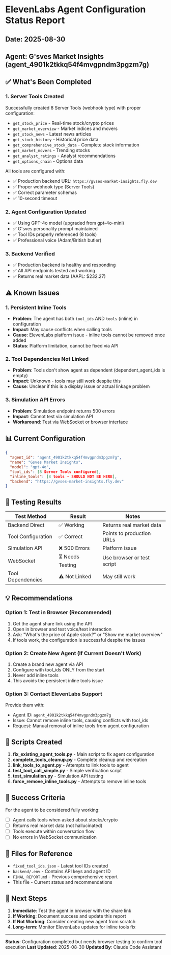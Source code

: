 # ElevenLabs Agent Configuration Status Report

## Date: 2025-08-30
## Agent: G'sves Market Insights (agent_4901k2tkkq54f4mvgpndm3pgzm7g)

## ✅ What's Been Completed

### 1. Server Tools Created
Successfully created 8 Server Tools (webhook type) with proper configuration:
- `get_stock_price` - Real-time stock/crypto prices
- `get_market_overview` - Market indices and movers
- `get_stock_news` - Latest news articles
- `get_stock_history` - Historical price data
- `get_comprehensive_stock_data` - Complete stock information
- `get_market_movers` - Trending stocks
- `get_analyst_ratings` - Analyst recommendations
- `get_options_chain` - Options data

All tools are configured with:
- ✅ Production backend URL: `https://gvses-market-insights.fly.dev`
- ✅ Proper webhook type (Server Tools)
- ✅ Correct parameter schemas
- ✅ 10-second timeout

### 2. Agent Configuration Updated
- ✅ Using GPT-4o model (upgraded from gpt-4o-mini)
- ✅ G'sves personality prompt maintained
- ✅ Tool IDs properly referenced (8 tools)
- ✅ Professional voice (Adam/British butler)

### 3. Backend Verified
- ✅ Production backend is healthy and responding
- ✅ All API endpoints tested and working
- ✅ Returns real market data (AAPL: $232.27)

## ⚠️ Known Issues

### 1. Persistent Inline Tools
- **Problem**: The agent has both `tool_ids` AND `tools` (inline) in configuration
- **Impact**: May cause conflicts when calling tools
- **Cause**: ElevenLabs platform issue - inline tools cannot be removed once added
- **Status**: Platform limitation, cannot be fixed via API

### 2. Tool Dependencies Not Linked
- **Problem**: Tools don't show agent as dependent (dependent_agent_ids is empty)
- **Impact**: Unknown - tools may still work despite this
- **Cause**: Unclear if this is a display issue or actual linkage problem

### 3. Simulation API Errors
- **Problem**: Simulation endpoint returns 500 errors
- **Impact**: Cannot test via simulation API
- **Workaround**: Test via WebSocket or browser interface

## 📊 Current Configuration

```json
{
  "agent_id": "agent_4901k2tkkq54f4mvgpndm3pgzm7g",
  "name": "Gsves Market Insights",
  "model": "gpt-4o",
  "tool_ids": [8 Server Tools configured],
  "inline_tools": [8 tools - SHOULD NOT BE HERE],
  "backend": "https://gvses-market-insights.fly.dev"
}
```

## 🧪 Testing Results

| Test Method | Result | Notes |
|------------|--------|-------|
| Backend Direct | ✅ Working | Returns real market data |
| Tool Configuration | ✅ Correct | Points to production URLs |
| Simulation API | ❌ 500 Errors | Platform issue |
| WebSocket | ⏳ Needs Testing | Use browser or test script |
| Tool Dependencies | ⚠️ Not Linked | May still work |

## 💡 Recommendations

### Option 1: Test in Browser (Recommended)
1. Get the agent share link using the API
2. Open in browser and test voice/text interaction
3. Ask: "What's the price of Apple stock?" or "Show me market overview"
4. If tools work, the configuration is successful despite the issues

### Option 2: Create New Agent (If Current Doesn't Work)
1. Create a brand new agent via API
2. Configure with tool_ids ONLY from the start
3. Never add inline tools
4. This avoids the persistent inline tools issue

### Option 3: Contact ElevenLabs Support
Provide them with:
- Agent ID: `agent_4901k2tkkq54f4mvgpndm3pgzm7g`
- Issue: Cannot remove inline tools, causing conflicts with tool_ids
- Request: Manual removal of inline tools from agent configuration

## 📝 Scripts Created

1. **fix_existing_agent_tools.py** - Main script to fix agent configuration
2. **complete_tools_cleanup.py** - Complete cleanup and recreation
3. **link_tools_to_agent.py** - Attempts to link tools to agent
4. **test_tool_call_simple.py** - Simple verification script
5. **test_simulation.py** - Simulation API testing
6. **force_remove_inline_tools.py** - Attempts to remove inline tools

## 🎯 Success Criteria

For the agent to be considered fully working:
- [ ] Agent calls tools when asked about stocks/crypto
- [ ] Returns real market data (not hallucinated)
- [ ] Tools execute within conversation flow
- [ ] No errors in WebSocket communication

## 📄 Files for Reference

- `fixed_tool_ids.json` - Latest tool IDs created
- `backend/.env` - Contains API keys and agent ID
- `FINAL_REPORT.md` - Previous comprehensive report
- This file - Current status and recommendations

## 🔄 Next Steps

1. **Immediate**: Test the agent in browser with the share link
2. **If Working**: Document success and update this report
3. **If Not Working**: Consider creating new agent from scratch
4. **Long-term**: Monitor ElevenLabs updates for inline tools fix

---

**Status**: Configuration completed but needs browser testing to confirm tool execution
**Last Updated**: 2025-08-30
**Updated By**: Claude Code Assistant